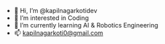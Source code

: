 - 👋 Hi, I’m @kapilnagarkotidev
- 👀 I’m interested in Coding
- 🌱 I’m currently learning AI & Robotics Engineering
- 📫 kapilnagarkoti0@gmail.com

<!---
kapilnagarkotidev/kapilnagarkotidev is a ✨ special ✨ repository because its `README.md` (this file) appears on your GitHub profile.
You can click the Preview link to take a look at your changes.
--->
